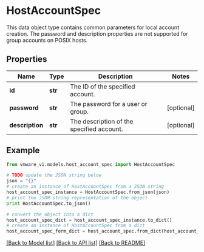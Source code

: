 # HostAccountSpec

This data object type contains common parameters for local account creation.  The password and description properties are not supported for group accounts on POSIX hosts. 

## Properties
Name | Type | Description | Notes
------------ | ------------- | ------------- | -------------
**id** | **str** | The ID of the specified account.  | 
**password** | **str** | The password for a user or group.  | [optional] 
**description** | **str** | The description of the specified account.  | [optional] 

## Example

```python
from vmware_vi.models.host_account_spec import HostAccountSpec

# TODO update the JSON string below
json = "{}"
# create an instance of HostAccountSpec from a JSON string
host_account_spec_instance = HostAccountSpec.from_json(json)
# print the JSON string representation of the object
print HostAccountSpec.to_json()

# convert the object into a dict
host_account_spec_dict = host_account_spec_instance.to_dict()
# create an instance of HostAccountSpec from a dict
host_account_spec_form_dict = host_account_spec.from_dict(host_account_spec_dict)
```
[[Back to Model list]](../README.md#documentation-for-models) [[Back to API list]](../README.md#documentation-for-api-endpoints) [[Back to README]](../README.md)


